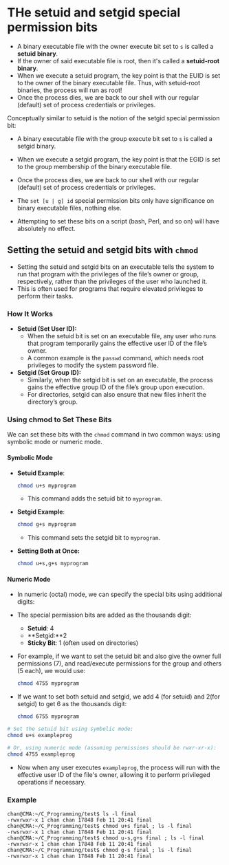 # THe setuid and setgid special permission bits

- A binary executable file with the owner execute bit set to `s` is called a **setuid binary**.
- If the owner of said executable file is root, then it's called a **setuid-root binary**.
- When we execute a setuid program, the key point is that the EUID is set to the owner of the binary executable file. Thus, with setuid-root binaries, the process will run as root!
- Once the process dies, we are back to our shell with our regular (default) set of process credentials or privileges.



Conceptually similar to setuid is the notion of the setgid special permission bit:

- A binary executable file with the group execute bit set to `s` is called a setgid binary.
- When we execute a setgid program, the key point is that the EGID is set to the group membership of the binary executable file.
- Once the process dies, we are back to our shell with our regular (default) set of process credentials or privileges.





- The `set [u | g] id` special permission bits only have significance on binary executable files, nothing else.
- Attempting to set these bits on a script (bash, Perl, and so on) will have absolutely no effect.



## Setting the setuid and setgid bits with `chmod`

- Setting the setuid and setgid bits on an executable tells the system to run that program with the privileges of the file’s owner or group, respectively, rather than the privileges of the user who launched it. 
- This is often used for programs that require elevated privileges to perform their tasks.

### How It Works

- **Setuid (Set User ID):**
  - When the setuid bit is set on an executable file, any user who runs that program temporarily gains the effective user ID of the file’s owner. 
  - A common example is the `passwd` command, which needs root privileges to modify the system password file.
- **Setgid (Set Group ID):**
  - Similarly, when the setgid bit is set on an executable, the process gains the effective group ID of the file’s group upon execution. 
  - For directories, setgid can also ensure that new files inherit the directory’s group.

### Using chmod to Set These Bits

We can set these bits with the `chmod` command in two common ways: using symbolic mode or numeric mode.

#### Symbolic Mode

- **Setuid Example**:

  ```bash
  chmod u+s myprogram
  ```

  - This command adds the setuid bit to `myprogram`.

- **Setgid Example**:

  ```bash
  chmod g+s myprogram
  ```

  - This command sets the setgid bit to `myprogram`.

- **Setting Both at Once:**

  ```bash
  chmod u+s,g+s myprogram
  ```

#### Numeric Mode

- In numeric (octal) mode, we can specify the special bits using additional digits:

- The special permission bits are added as the thousands digit:

  - **Setuid**: 4
  - **Setgid:**2
  - **Sticky Bit**: 1 (often used on directories)

- For example, if we want to set the setuid bit and also give the owner full permissions (7), and read/execute permissions for the group and others (5 each), we would use:

  ```bash
  chmod 4755 myprogram
  ```

- If we want to set both setuid and setgid, we add 4 (for setuid) and 2(for setgid) to get 6 as the thousands digit:

  ```bash
  chmod 6755 myprogram
  ```

```bash
# Set the setuid bit using symbolic mode:
chmod u+s exampleprog

# Or, using numeric mode (assuming permissions should be rwxr-xr-x):
chmod 4755 exampleprog
```

- Now when any user executes `exampleprog`, the process will run with the effective user ID of the file's owner, allowing it to perform privileged operations if necessary.



### Example

```shell
chan@CMA:~/C_Programming/test$ ls -l final
-rwxrwxr-x 1 chan chan 17848 Feb 11 20:41 final
chan@CMA:~/C_Programming/test$ chmod u+s final ; ls -l final
-rwsrwxr-x 1 chan chan 17848 Feb 11 20:41 final
chan@CMA:~/C_Programming/test$ chmod u-s,g+s final ; ls -l final
-rwxrwsr-x 1 chan chan 17848 Feb 11 20:41 final
chan@CMA:~/C_Programming/test$ chmod g-s final ; ls -l final
-rwxrwxr-x 1 chan chan 17848 Feb 11 20:41 final

```

